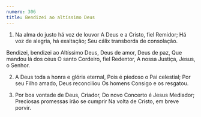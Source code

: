 ```yaml
---
numero: 306
title: Bendizei ao altíssimo Deus
---
```

1. Na alma do justo há voz de louvor
A Deus e a Cristo, fiel Remidor;
Há voz de alegria, há exaltação;
Seu cálix transborda de consolação.

Bendizei, bendizei ao Altíssimo Deus,
Deus de amor, Deus de paz,
Que mandou lá dos céus
O santo Cordeiro, fiel Redentor,
A nossa Justiça, Jesus, o Senhor.

2. A Deus toda a honra e glória eternal,
Pois é piedoso o Pai celestial;
Por seu Filho amado, Deus reconciliou
Os homens Consigo e os resgatou.

3. Por boa vontade de Deus, Criador,
Do novo Concerto é Jesus Mediador;
Preciosas promessas irão se cumprir
Na volta de Cristo, em breve porvir.
